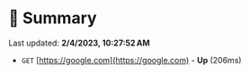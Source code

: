 # 📖 Summary
Last updated: **2/4/2023, 10:27:52 AM**

- `GET` [https://google.com](https://google.com) - **Up** (206ms)

